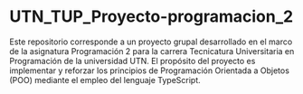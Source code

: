 # UTN_TUP_Proyecto-programacion_2
Este repositorio corresponde a un proyecto grupal desarrollado en el marco de la asignatura Programación 2 para la carrera Tecnicatura Universitaria en Programación de la universidad UTN. El propósito del proyecto es implementar y reforzar los principios de Programación Orientada a Objetos (POO) mediante el empleo del lenguaje TypeScript.
